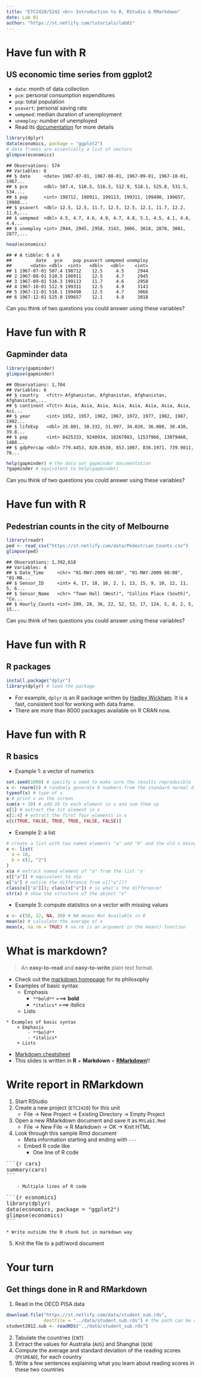 ```yaml
---
title: "ETC2420/5242 <br> Introduction to R, RStudio & RMarkdown"
date: Lab 01
author: "https://st.netlify.com/tutorials/lab01"
---
```




# Have fun with R
## US economic time series from ggplot2 

* `date`: month of data collection
* `pce`: personal consumption expenditures
* `pop`: total population
* `psavert`: personal saving rate
* `uempmed`: median duration of unemployment
* `unemploy`: number of unemployed
* Read its [documentation](http://docs.ggplot2.org/current/economics.html) for
  more details


```r
library(dplyr)
data(economics, package = "ggplot2")
# data frames are essentially a list of vectors
glimpse(economics)
```

```
## Observations: 574
## Variables: 6
## $ date     <date> 1967-07-01, 1967-08-01, 1967-09-01, 1967-10-01, 1967...
## $ pce      <dbl> 507.4, 510.5, 516.3, 512.9, 518.1, 525.8, 531.5, 534....
## $ pop      <int> 198712, 198911, 199113, 199311, 199498, 199657, 19980...
## $ psavert  <dbl> 12.5, 12.5, 11.7, 12.5, 12.5, 12.1, 11.7, 12.2, 11.6,...
## $ uempmed  <dbl> 4.5, 4.7, 4.6, 4.9, 4.7, 4.8, 5.1, 4.5, 4.1, 4.6, 4.4...
## $ unemploy <int> 2944, 2945, 2958, 3143, 3066, 3018, 2878, 3001, 2877,...
```

```r
head(economics)
```

```
## # A tibble: 6 x 6
##         date   pce    pop psavert uempmed unemploy
##       <date> <dbl>  <int>   <dbl>   <dbl>    <int>
## 1 1967-07-01 507.4 198712    12.5     4.5     2944
## 2 1967-08-01 510.5 198911    12.5     4.7     2945
## 3 1967-09-01 516.3 199113    11.7     4.6     2958
## 4 1967-10-01 512.9 199311    12.5     4.9     3143
## 5 1967-11-01 518.1 199498    12.5     4.7     3066
## 6 1967-12-01 525.8 199657    12.1     4.8     3018
```
Can you think of two questions you could answer using these variables?

# Have fun with R
## Gapminder data


```r
library(gapminder)
glimpse(gapminder)
```

```
## Observations: 1,704
## Variables: 6
## $ country   <fctr> Afghanistan, Afghanistan, Afghanistan, Afghanistan,...
## $ continent <fctr> Asia, Asia, Asia, Asia, Asia, Asia, Asia, Asia, Asi...
## $ year      <int> 1952, 1957, 1962, 1967, 1972, 1977, 1982, 1987, 1992...
## $ lifeExp   <dbl> 28.801, 30.332, 31.997, 34.020, 36.088, 38.438, 39.8...
## $ pop       <int> 8425333, 9240934, 10267083, 11537966, 13079460, 1488...
## $ gdpPercap <dbl> 779.4453, 820.8530, 853.1007, 836.1971, 739.9811, 78...
```

```r
help(gapminder) # the data set gapminder documentation
?gapminder # equivalent to help(gapminder)
```

Can you think of two questions you could answer using these variables?

# Have fun with R
## Pedestrian counts in the city of Melbourne


```r
library(readr)
ped <- read_csv("https://st.netlify.com/data/Pedestrian_Counts.csv")
glimpse(ped)
```

```
## Observations: 1,392,618
## Variables: 4
## $ Date_Time     <chr> "01-MAY-2009 00:00", "01-MAY-2009 00:00", "01-MA...
## $ Sensor_ID     <int> 4, 17, 18, 16, 2, 1, 13, 15, 9, 10, 12, 11, 5, 6...
## $ Sensor_Name   <chr> "Town Hall (West)", "Collins Place (South)", "Co...
## $ Hourly_Counts <int> 209, 28, 36, 22, 52, 53, 17, 124, 5, 8, 2, 5, 15...
```

Can you think of two questions you could answer using these variables?

# Have fun with R
## R packages


```r
install.package("dplyr")
library(dplyr) # load the package
```

* For example, `dplyr` is an R package written by [Hadley Wickham](http://hadley.nz/).
It is a fast, consistent tool for working with data frame.
* There are more than 8000 packages available on R CRAN now.

# Have fun with R
## R basics

* Example 1: a vector of numerics

```r
set.seed(1000) # specify a seed to make sure the results reproducible
x <- rnorm(6) # randomly generate 6 numbers from the standard normal distribution
typeof(x) # type of x
x # print x on the screen
sum(x + 10) # add 10 to each element in x and sum them up
x[1] # extract the 1st element in x
x[1:4] # extract the first four elements in x
x[c(TRUE, FALSE, TRUE, TRUE, FALSE, FALSE)]
```

* Example 2: a list

```r
# create a list with two named elements "a" and "b" and the old x being overwritten
x <- list(   
  a = 10,
  b = c(1, "2")
)
x$a # extract named element of "a" from the list 'x' 
x[["a"]] # equivalent to x$a
x["a"] # notice the difference from x[["a"]]?
class(x[["a"]]); class(x["a"]) # so what's the difference?
str(x) # show the structure of the object "x"
```

* Example 3: compute statistics on a vector with missing values

```r
x <- c(50, 12, NA, 20) # NA means Not Available in R
mean(x) # calculate the average of x
mean(x, na.rm = TRUE) # na.rm is an argument in the mean() function
```

# What is markdown?

> An **easy-to-read** and **easy-to-write** plain text format.

* Check out the [markdown homepage](https://daringfireball.net/projects/markdown/)
  for its philosophy
* Examples of basic syntax
    + Emphasis
        - `**bold**` ===> **bold**
        - `*italics*` ===> *italics*
    * Lists

```
* Examples of basic syntax
    + Emphasis
        - **bold**
        - *italics*
    + Lists
```

* [Markdown cheatsheet](https://github.com/adam-p/markdown-here/wiki/Markdown-Cheatsheet)
* This slides is written in **R** + **Markdown** = **[RMarkdown](http://rmarkdown.rstudio.com/)**!!

# Write report in RMarkdown

1. Start RStudio
2. Create a new project (`ETC2420`) for this unit
    + File -> New Project -> Existing Directory -> Empty Project
3. Open a new RMarkdown document and save it as `MYLab1.Rmd` 
    * File -> New File -> R Markdown -> OK -> Knit HTML
4. Look through this sample Rmd document
    + Meta information starting and ending with `---`
    + Embed R code like 
        - One line of R code
<pre>```{r cars} 
summary(cars)
```</pre>
        - Multiple lines of R code
<pre>```{r economics} 
library(dplyr) 
data(economics, package = "ggplot2")
glimpse(economics)
```</pre>
    * Write outside the R chunk but in markdown way
5. Knit the file to a pdf/word document

# Your turn
## Get things done in R and RMarkdown

1. Read in the OECD PISA data

```r
download.file("https://st.netlify.com/data/student_sub.rds",
              destfile = "../data/student_sub.rds") # the path can be changed
student2012.sub <- readRDS("../data/student_sub.rds")
```
2. Tabulate the countries (`CNT`)
3. Extract the values for Australia (`AUS`) and Shanghai (`QCN`)
4. Compute the average and standard deviation of the reading scores (`PV1READ`), for each country
5. Write a few sentences explaining what you learn about reading scores in these two countries

<meta name="copyright" content="LICENSE: CC BY-NC 3.0 US" />
